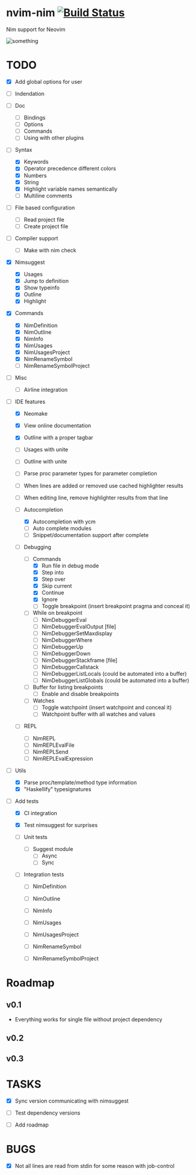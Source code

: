 # nvim-nim [![Build Status](https://travis-ci.org/baabelfish/nvim-nim.svg?branch=master)](https://travis-ci.org/baabelfish/nvim-nim)
Nim support for Neovim

![something](https://raw.githubusercontent.com/baabelfish/nvim-nim/master/other/pic1.png)

# TODO
- [x] Add global options for user
- [ ] Indendation

- [ ] Doc
    - [ ] Bindings
    - [ ] Options
    - [ ] Commands
    - [ ] Using with other plugins

- [ ] Syntax
    - [x] Keywords
    - [x] Operator precedence different colors
    - [x] Numbers
    - [x] String
    - [x] Highlight variable names semantically
    - [ ] Multiline comments

- [ ] File based configuration
    - [ ] Read project file
    - [ ] Create project file

- [ ] Compiler support
    - [ ] Make with nim check

- [x] Nimsuggest
    - [x] Usages
    - [x] Jump to definition
    - [x] Show typeinfo
    - [x] Outline
    - [x] Highlight

- [x] Commands
    - [x] NimDefinition
    - [x] NimOutline
    - [x] NimInfo
    - [x] NimUsages
    - [x] NimUsagesProject
    - [x] NimRenameSymbol
    - [ ] NimRenameSymbolProject

- [ ] Misc
    - [ ] Airline integration

- [ ] IDE features
    - [x] Neomake
    - [x] View online documentation
    - [x] Outline with a proper tagbar
    - [ ] Usages with unite
    - [ ] Outline with unite
    - [ ] Parse proc parameter types for parameter completion
    - [ ] When lines are added or removed use cached highlighter results
    - [ ] When editing line, remove highlighter results from that line

    - [ ] Autocompletion
        - [x] Autocompletion with ycm
        - [ ] Auto complete modules
        - [ ] Snippet/documentation support after complete

    - [ ] Debugging
        - [ ] Commands
            - [x] Run file in debug mode
            - [x] Step into
            - [x] Step over
            - [x] Skip current
            - [x] Continue
            - [x] Ignore
            - [ ] Toggle breakpoint (insert breakpoint pragma and conceal it)

        - [ ] While on breakpoint
            - [ ] NimDebuggerEval
            - [ ] NimDebuggerEvalOutput [file]
            - [ ] NimDebuggerSetMaxdisplay
            - [ ] NimDebuggerWhere
            - [ ] NimDebuggerUp
            - [ ] NimDebuggerDown
            - [ ] NimDebuggerStackframe [file]
            - [ ] NimDebuggerCallstack
            - [ ] NimDebuggerListLocals (could be automated into a buffer)
            - [ ] NimDebuggerListGlobals (could be automated into a buffer)

        - [ ] Buffer for listing breakpoints
            - [ ] Enable and disable breakpoints

        - [ ] Watches
            - [ ] Toggle watchpoint (insert watchpoint and conceal it)
            - [ ] Watchpoint buffer with all watches and values

    - [ ] REPL
        - [ ] NimREPL
        - [ ] NimREPLEvalFile
        - [ ] NimREPLSend
        - [ ] NimREPLEvalExpression

- [ ] Utils
    - [x] Parse proc/template/method type information
    - [x] "Haskellify" typesignatures

- [ ] Add tests
    - [x] CI integration
    - [x] Test nimsuggest for surprises

    - [ ] Unit tests
        - [ ] Suggest module
            - [ ] Async
            - [ ] Sync

    - [ ] Integration tests
        - [ ] NimDefinition
        - [ ] NimOutline
        - [ ] NimInfo
        - [ ] NimUsages
        - [ ] NimUsagesProject
        - [ ] NimRenameSymbol
        - [ ] NimRenameSymbolProject


# Roadmap
## v0.1
- Everything works for single file without project dependency

## v0.2
## v0.3


# TASKS
- [x] Sync version communicating with nimsuggest
- [ ] Test dependency versions
- [ ] Add roadmap


# BUGS
- [x] Not all lines are read from stdin for some reason with job-control
